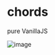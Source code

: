 # chords

pure VanillaJS

![image](https://user-images.githubusercontent.com/63537158/220609933-3a2486f7-e012-4b73-be0f-acfc89e0a5ed.png)
